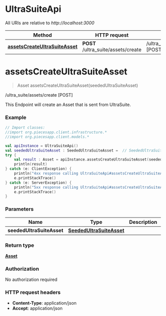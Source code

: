 # UltraSuiteApi

All URIs are relative to *http://localhost:3000*

Method | HTTP request | Description
------------- | ------------- | -------------
[**assetsCreateUltraSuiteAsset**](UltraSuiteApi.md#assetsCreateUltraSuiteAsset) | **POST** /ultra_suite/assets/create | /ultra_suite/assets/create [POST]


<a name="assetsCreateUltraSuiteAsset"></a>
# **assetsCreateUltraSuiteAsset**
> Asset assetsCreateUltraSuiteAsset(seededUltraSuiteAsset)

/ultra_suite/assets/create [POST]

This Endpoint will create an Asset that is sent from UltraSuite.

### Example
```kotlin
// Import classes:
//import org.piecesapp.client.infrastructure.*
//import org.piecesapp.client.models.*

val apiInstance = UltraSuiteApi()
val seededUltraSuiteAsset : SeededUltraSuiteAsset =  // SeededUltraSuiteAsset | 
try {
    val result : Asset = apiInstance.assetsCreateUltraSuiteAsset(seededUltraSuiteAsset)
    println(result)
} catch (e: ClientException) {
    println("4xx response calling UltraSuiteApi#assetsCreateUltraSuiteAsset")
    e.printStackTrace()
} catch (e: ServerException) {
    println("5xx response calling UltraSuiteApi#assetsCreateUltraSuiteAsset")
    e.printStackTrace()
}
```

### Parameters

Name | Type | Description  | Notes
------------- | ------------- | ------------- | -------------
 **seededUltraSuiteAsset** | [**SeededUltraSuiteAsset**](SeededUltraSuiteAsset.md)|  | [optional]

### Return type

[**Asset**](Asset.md)

### Authorization

No authorization required

### HTTP request headers

 - **Content-Type**: application/json
 - **Accept**: application/json

